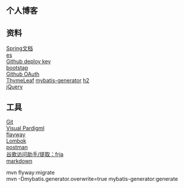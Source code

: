 ## 个人博客


## 资料
[Spring文档](https://spring.io.guides/)  
[es](https://elasticsearch.cn/explore)  
[Github deploy key](https://developer.github.com/v3/guides/managing-deploy-keys/#deploy-keys)  
[bootstap](https://www.bootcss.com/)  
[Github OAuth](https://developer.github.com/apps/building-oauth-apps/creating-an-oauth-app/)  
[ThymeLeaf](https://www.thymeleaf.org/doc/tutorials/3.0/usingthymeleaf.html#iteration)
[mybatis-generator](http://mybatis.org/generator/running/runningWithMaven.html)
[h2](https://h2database.com/html/main.html)  
[jQuery](https://api.jquery.com/)

## 工具
[Git](https://git-scm.com/download)  
[Visual Pardigml](https://www.visual-paradigm.com)  
[flayway](https://flywaydb.org/getstarted/firststeps/maven)  
[Lombok](https://projectlombok.org/setup/maven)    
[postman](chrome-extension://coohjcphdfgbiolnekdpbcijmhambjff/index.html)  
[谷歌访问助手/提取：frja](https://pan.baidu.com/s/1GX_-eJv4lTGieNXujgOogA)  
[markdown](http://editor.md.ipandao.com/)

mvn flyway:migrate  
mvn -Dmybatis.generator.overwrite=true mybatis-generator:generate